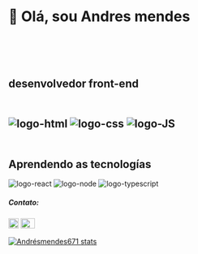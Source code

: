 <h1>👋 Olá, sou <b>Andres mendes</b> <h1/>
<br>
  <h2> desenvolvedor <b>front-end</b> <h2/>
<br>
<div>
<img src = "https://img.shields.io/badge/HTML5-E34F26?style=for-the-badge&logo=html5&logoColor=white" alt="logo-html"/>
<img src="https://img.shields.io/badge/CSS3-1572B6?style=for-the-badge&logo=css3&logoColor=white"
alt = "logo-css"/>
<img src="https://img.shields.io/badge/JavaScript-F7DF1E?style=for-the-badge&logo=javascript&logoColor=black"
 alt = "logo-JS" />
</div>
<br>
<h2>Aprendendo as tecnologías</h2>
<div>
<img src= "https://img.shields.io/badge/React-20232A?style=for-the-badge&logo=react&logoColor=61DAFB" alt= "logo-react"/>
<img src="https://img.shields.io/badge/Node.js-43853D?style=for-the-badge&logo=node.js&logoColor=white" alt="logo-node"/>
<img src="https://img.shields.io/badge/TypeScript-007ACC?style=for-the-badge&logo=typescript&logoColor=white" alt="logo-typescript"/>  
</div>

<h5>Contato:</h5>

<p>
    <a herf= "https://www.instagram.com/andres.mendesdejesus.1/" target="blank" >
  <img width=20px height 20px src="https://github.com/andresmendes671/andresmendes671/assets/140298022/99980545-69e4-4c51-98a2-759999de4a32" </a> 
  <a herf= "https://www.linkedin.com/in/andr%C3%A9s-mendes-de-jesus-8737b0284/">
  <img width=28px height=20px src="https://github.com/andresmendes671/andresmendes671/assets/140298022/15d00521-97e3-464c-9ea8-9df8f7e050cd"
  <a/>
 </p>

 [![Andrésmendes671  stats](https://github-readme-stats.vercel.app/api?username=andresmendes671)](https://github.com/anuraghazra/github-readme-stats)


  

<!---
andresmendes671/andresmendes671 is a ✨ special ✨ repository because its `README.md` (this file) appears on your GitHub profile.
You can click the Preview link to take a look at your changes.
--->
